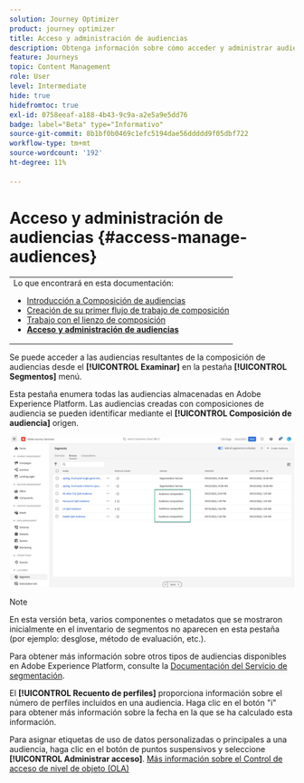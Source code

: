 ```yaml
---
solution: Journey Optimizer
product: journey optimizer
title: Acceso y administración de audiencias
description: Obtenga información sobre cómo acceder y administrar audiencias
feature: Journeys
topic: Content Management
role: User
level: Intermediate
hide: true
hidefromtoc: true
exl-id: 0758eeaf-a188-4b43-9c9a-a2e5a9e5dd76
badge: label="Beta" type="Informativo"
source-git-commit: 8b1bf0b0469c1efc5194dae56ddddd9f05dbf722
workflow-type: tm+mt
source-wordcount: '192'
ht-degree: 11%

---
```


# Acceso y administración de audiencias {#access-manage-audiences}

<table style="table-layout:fixed"><tr style="border: 0;"><tr><td>Lo que encontrará en esta documentación:<br/><ul>
<li><a href="get-started-audience-orchestration.md">Introducción a Composición de audiencias</a></li>
<li><a href="create-compositions.md">Creación de su primer flujo de trabajo de composición</a></li>
<li><a href="composition-canvas.md">Trabajo con el lienzo de composición</a></li>
<li><b><a href="access-audiences.md">Acceso y administración de audiencias</a></b></li></ul></td></tr></table>

Se puede acceder a las audiencias resultantes de la composición de audiencias desde el **[!UICONTROL Examinar]** en la pestaña **[!UICONTROL Segmentos]** menú.

Esta pestaña enumera todas las audiencias almacenadas en Adobe Experience Platform. Las audiencias creadas con composiciones de audiencia se pueden identificar mediante el **[!UICONTROL Composición de audiencia]** origen.

![](assets/audiences-list.png)

>[!NOTE]
>
>En esta versión beta, varios componentes o metadatos que se mostraron inicialmente en el inventario de segmentos no aparecen en esta pestaña (por ejemplo: desglose, método de evaluación, etc.).
>
>Para obtener más información sobre otros tipos de audiencias disponibles en Adobe Experience Platform, consulte la [Documentación del Servicio de segmentación](https://experienceleague.adobe.com/docs/experience-platform/segmentation/ui/overview.html).

El **[!UICONTROL Recuento de perfiles]** proporciona información sobre el número de perfiles incluidos en una audiencia. Haga clic en el botón &quot;i&quot; para obtener más información sobre la fecha en la que se ha calculado esta información.

Para asignar etiquetas de uso de datos personalizadas o principales a una audiencia, haga clic en el botón de puntos suspensivos y seleccione **[!UICONTROL Administrar acceso]**. [Más información sobre el Control de acceso de nivel de objeto (OLA)](../administration/object-based-access.md)

<!--
-edit an audience?
-->
